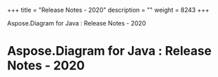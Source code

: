 +++
title = "Release Notes - 2020" 
description = "" 
weight = 8243 
+++

Aspose.Diagram for Java : Release Notes - 2020  

# Aspose.Diagram for Java : Release Notes - 2020


